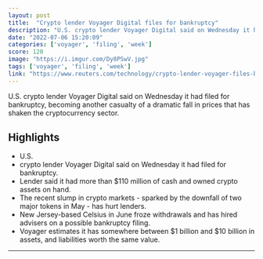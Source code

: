 ```yaml
---
layout: post
title:  "Crypto lender Voyager Digital files for bankruptcy"
description: "U.S. crypto lender Voyager Digital said on Wednesday it had filed for bankruptcy, becoming another casualty of a dramatic fall in prices that has shaken the cryptocurrency sector."
date: "2022-07-06 15:20:09"
categories: ['voyager', 'filing', 'week']
score: 120
image: "https://i.imgur.com/Dy8PSwV.jpg"
tags: ['voyager', 'filing', 'week']
link: "https://www.reuters.com/technology/crypto-lender-voyager-files-bankruptcy-2022-07-06/"
---
```


U.S. crypto lender Voyager Digital said on Wednesday it had filed for bankruptcy, becoming another casualty of a dramatic fall in prices that has shaken the cryptocurrency sector.

## Highlights

- U.S.
- crypto lender Voyager Digital said on Wednesday it had filed for bankruptcy.
- Lender said it had more than $110 million of cash and owned crypto assets on hand.
- The recent slump in crypto markets - sparked by the downfall of two major tokens in May - has hurt lenders.
- New Jersey-based Celsius in June froze withdrawals and has hired advisers on a possible bankruptcy filing.
- Voyager estimates it has somewhere between $1 billion and $10 billion in assets, and liabilities worth the same value.

---
